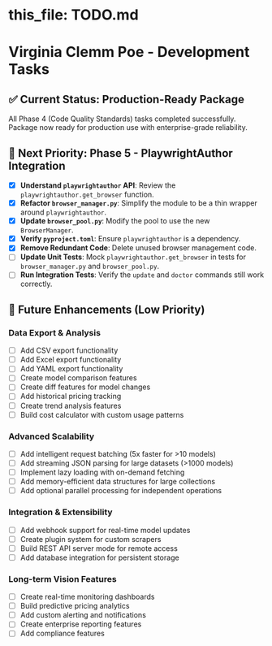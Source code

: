 # this_file: TODO.md

# Virginia Clemm Poe - Development Tasks

## ✅ Current Status: Production-Ready Package

All Phase 4 (Code Quality Standards) tasks completed successfully. Package now ready for production use with enterprise-grade reliability.

## 🔄 Next Priority: Phase 5 - PlaywrightAuthor Integration

- [x] **Understand `playwrightauthor` API**: Review the `playwrightauthor.get_browser` function.
- [x] **Refactor `browser_manager.py`**: Simplify the module to be a thin wrapper around `playwrightauthor`.
- [x] **Update `browser_pool.py`**: Modify the pool to use the new `BrowserManager`.
- [x] **Verify `pyproject.toml`**: Ensure `playwrightauthor` is a dependency.
- [x] **Remove Redundant Code**: Delete unused browser management code.
- [ ] **Update Unit Tests**: Mock `playwrightauthor.get_browser` in tests for `browser_manager.py` and `browser_pool.py`.
- [ ] **Run Integration Tests**: Verify the `update` and `doctor` commands still work correctly.

## 🔮 Future Enhancements (Low Priority)

### Data Export & Analysis
- [ ] Add CSV export functionality
- [ ] Add Excel export functionality
- [ ] Add YAML export functionality
- [ ] Create model comparison features
- [ ] Create diff features for model changes
- [ ] Add historical pricing tracking
- [ ] Create trend analysis features
- [ ] Build cost calculator with custom usage patterns

### Advanced Scalability
- [ ] Add intelligent request batching (5x faster for >10 models)
- [ ] Add streaming JSON parsing for large datasets (>1000 models)
- [ ] Implement lazy loading with on-demand fetching
- [ ] Add memory-efficient data structures for large collections
- [ ] Add optional parallel processing for independent operations

### Integration & Extensibility
- [ ] Add webhook support for real-time model updates
- [ ] Create plugin system for custom scrapers
- [ ] Build REST API server mode for remote access
- [ ] Add database integration for persistent storage

### Long-term Vision Features
- [ ] Create real-time monitoring dashboards
- [ ] Build predictive pricing analytics
- [ ] Add custom alerting and notifications
- [ ] Create enterprise reporting features
- [ ] Add compliance features
